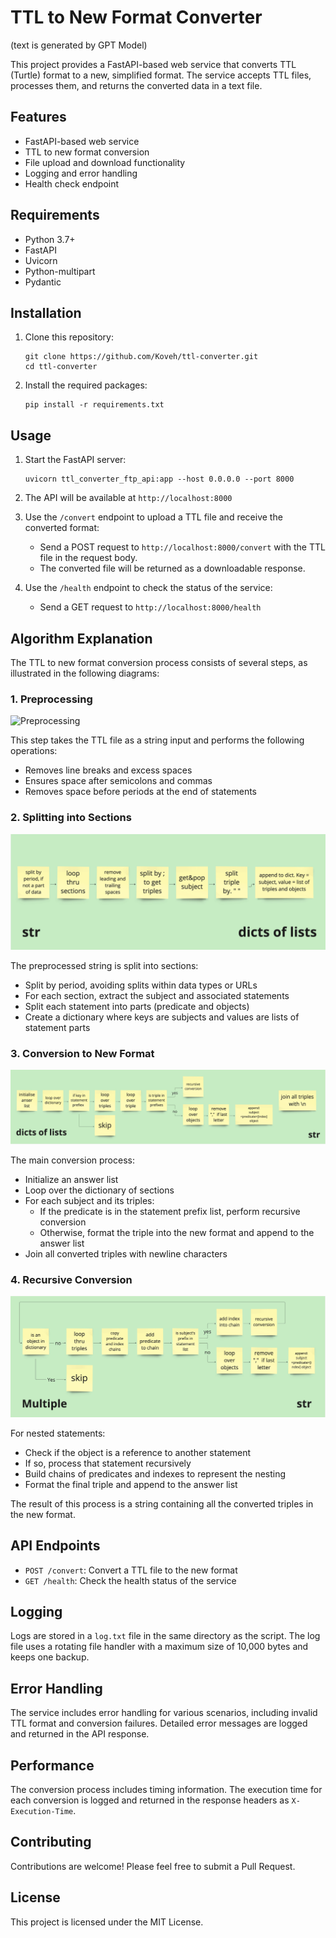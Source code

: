 # TTL to New Format Converter
(text is generated by GPT Model)

This project provides a FastAPI-based web service that converts TTL (Turtle) format to a new, simplified format. The service accepts TTL files, processes them, and returns the converted data in a text file.

## Features

- FastAPI-based web service
- TTL to new format conversion
- File upload and download functionality
- Logging and error handling
- Health check endpoint

## Requirements

- Python 3.7+
- FastAPI
- Uvicorn
- Python-multipart
- Pydantic

## Installation

1. Clone this repository:
   ```
   git clone https://github.com/Koveh/ttl-converter.git
   cd ttl-converter
   ```

2. Install the required packages:
   ```
   pip install -r requirements.txt
   ```

## Usage

1. Start the FastAPI server:
   ```
   uvicorn ttl_converter_ftp_api:app --host 0.0.0.0 --port 8000
   ```

2. The API will be available at `http://localhost:8000`

3. Use the `/convert` endpoint to upload a TTL file and receive the converted format:
   - Send a POST request to `http://localhost:8000/convert` with the TTL file in the request body.
   - The converted file will be returned as a downloadable response.

4. Use the `/health` endpoint to check the status of the service:
   - Send a GET request to `http://localhost:8000/health`

## Algorithm Explanation

The TTL to new format conversion process consists of several steps, as illustrated in the following diagrams:

### 1. Preprocessing

![Preprocessing](Images/preprocessing.jpg)

This step takes the TTL file as a string input and performs the following operations:
- Removes line breaks and excess spaces
- Ensures space after semicolons and commas
- Removes space before periods at the end of statements

### 2. Splitting into Sections

![Splitting into Sections](Images/split_by_sections.jpg)

The preprocessed string is split into sections:
- Split by period, avoiding splits within data types or URLs
- For each section, extract the subject and associated statements
- Split each statement into parts (predicate and objects)
- Create a dictionary where keys are subjects and values are lists of statement parts

### 3. Conversion to New Format

![Conversion to New Format](Images/convert_to_new_format.jpg)

The main conversion process:
- Initialize an answer list
- Loop over the dictionary of sections
- For each subject and its triples:
  - If the predicate is in the statement prefix list, perform recursive conversion
  - Otherwise, format the triple into the new format and append to the answer list
- Join all converted triples with newline characters

### 4. Recursive Conversion

![Recursive Conversion](Images/recursive_conversion.jpg)

For nested statements:
- Check if the object is a reference to another statement
- If so, process that statement recursively
- Build chains of predicates and indexes to represent the nesting
- Format the final triple and append to the answer list

The result of this process is a string containing all the converted triples in the new format.

## API Endpoints

- `POST /convert`: Convert a TTL file to the new format
- `GET /health`: Check the health status of the service

## Logging

Logs are stored in a `log.txt` file in the same directory as the script. The log file uses a rotating file handler with a maximum size of 10,000 bytes and keeps one backup.

## Error Handling

The service includes error handling for various scenarios, including invalid TTL format and conversion failures. Detailed error messages are logged and returned in the API response.

## Performance

The conversion process includes timing information. The execution time for each conversion is logged and returned in the response headers as `X-Execution-Time`.

## Contributing

Contributions are welcome! Please feel free to submit a Pull Request.

## License

This project is licensed under the MIT License.
